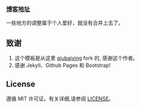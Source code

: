 
### [博客地址](https://ohcomeyes.github.io)
一些地方的调整属于个人爱好，就没有合并上去了。
## 致谢

1. 这个模板是从这里 [qiubaiying](https://github.com/qiubaiying/qiubaiying.github.io) fork 的, 感谢这个作者。 
2. 感谢 Jekyll、Github Pages 和 Bootstrap!

## License

遵循 MIT 许可证。有关详细,请参阅 [LICENSE](https://github.com/ohcomeyes/ohcomeyes.github.io/blob/master/LICENSE)。

